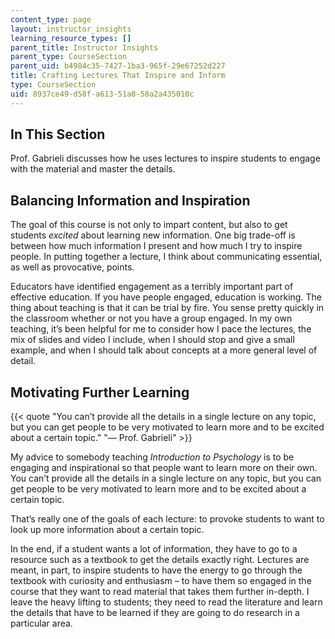 ```yaml
---
content_type: page
layout: instructor_insights
learning_resource_types: []
parent_title: Instructor Insights
parent_type: CourseSection
parent_uid: b4984c35-7427-1ba3-965f-29e67252d227
title: Crafting Lectures That Inspire and Inform
type: CourseSection
uid: 8937ce49-d58f-a613-51a8-58a2a435010c
---
```


In This Section
---------------

Prof. Gabrieli discusses how he uses lectures to inspire students to engage with the material and master the details.

Balancing Information and Inspiration
-------------------------------------

The goal of this course is not only to impart content, but also to get students _excited_ about learning new information. One big trade-off is between how much information I present and how much I try to inspire people. In putting together a lecture, I think about communicating essential, as well as provocative, points. 

Educators have identified engagement as a terribly important part of effective education. If you have people engaged, education is working. The thing about teaching is that it can be trial by fire. You sense pretty quickly in the classroom whether or not you have a group engaged. In my own teaching, it’s been helpful for me to consider how I pace the lectures, the mix of slides and video I include, when I should stop and give a small example, and when I should talk about concepts at a more general level of detail. 

Motivating Further Learning
---------------------------

{{< quote "You can’t provide all the details in a single lecture on any topic, but you can get people to be very motivated to learn more and to be excited about a certain topic." "— Prof. Gabrieli" >}}

My advice to somebody teaching _Introduction_ _to Psychology_ is to be engaging and inspirational so that people want to learn more on their own. You can’t provide all the details in a single lecture on any topic, but you can get people to be very motivated to learn more and to be excited about a certain topic.

That’s really one of the goals of each lecture: to provoke students to want to look up more information about a certain topic.

In the end, if a student wants a lot of information, they have to go to a resource such as a textbook to get the details exactly right. Lectures are meant, in part, to inspire students to have the energy to go through the textbook with curiosity and enthusiasm – to have them so engaged in the course that they want to read material that takes them further in-depth. I leave the heavy lifting to students; they need to read the literature and learn the details that have to be learned if they are going to do research in a particular area.